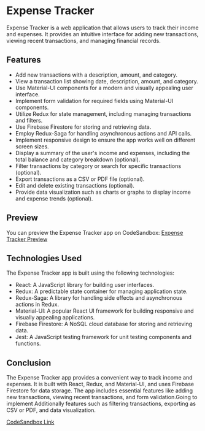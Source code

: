 # Expense Tracker

Expense Tracker is a web application that allows users to track their income and expenses. It provides an intuitive interface for adding new transactions, viewing recent transactions, and managing financial records.

## Features

- Add new transactions with a description, amount, and category.
- View a transaction list showing date, description, amount, and category.
- Use Material-UI components for a modern and visually appealing user interface.
- Implement form validation for required fields using Material-UI components.
- Utilize Redux for state management, including managing transactions and filters.
- Use Firebase Firestore for storing and retrieving data.
- Employ Redux-Saga for handling asynchronous actions and API calls.
- Implement responsive design to ensure the app works well on different screen sizes.
- Display a summary of the user's income and expenses, including the total balance and category breakdown (optional).
- Filter transactions by category or search for specific transactions (optional).
- Export transactions as a CSV or PDF file (optional).
- Edit and delete existing transactions (optional).
- Provide data visualization such as charts or graphs to display income and expense trends (optional).

## Preview

You can preview the Expense Tracker app on CodeSandbox: [Expense Tracker Preview](https://ydssn3-5173.csb.app/)


## Technologies Used

The Expense Tracker app is built using the following technologies:

- React: A JavaScript library for building user interfaces.
- Redux: A predictable state container for managing application state.
- Redux-Saga: A library for handling side effects and asynchronous actions in Redux.
- Material-UI: A popular React UI framework for building responsive and visually appealing applications.
- Firebase Firestore: A NoSQL cloud database for storing and retrieving data.
- Jest: A JavaScript testing framework for unit testing components and functions.

## Conclusion

The Expense Tracker app provides a convenient way to track income and expenses. It is built with React, Redux, and Material-UI, and uses Firebase Firestore for data storage. The app includes essential features like adding new transactions, viewing recent transactions, and form validation.Going to implement  Additionally features such as filtering transactions, exporting as CSV or PDF, and data visualization.


[CodeSandbox Link](https://codesandbox.io/p/sandbox/expenses-tracker-ydssn3)
